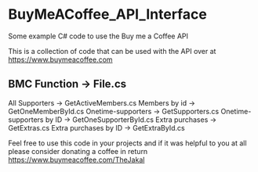 # BuyMeACoffee_API_Interface
Some example C# code to use the Buy me a Coffee API


This is a collection of code that can be used with the API over at https://www.buymeacoffee.com

BMC Function              -> File.cs
------------------------------------------------
All Supporters            -> GetActiveMembers.cs
Members by id             -> GetOneMemberById.cs
Onetime-supporters        -> GetSupporters.cs
Onetime-supporters by ID  -> GetOneSupporterById.cs
Extra purchases           -> GetExtras.cs
Extra purchases by ID     -> GetExtraById.cs


Feel free to use this code in your projects and if it was helpful to you at all please consider donating a coffee in return https://www.buymeacoffee.com/TheJakal
